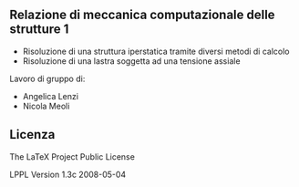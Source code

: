 ## Relazione di meccanica computazionale delle strutture 1

- Risoluzione di una struttura iperstatica tramite diversi metodi di calcolo 
- Risoluzione di una lastra soggetta ad una tensione assiale

Lavoro di gruppo di:
 - Angelica Lenzi
 - Nicola Meoli

## Licenza
The LaTeX Project Public License

LPPL Version 1.3c  2008-05-04
